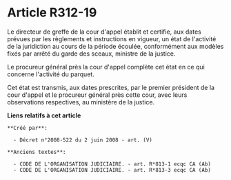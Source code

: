 # Article R312-19

Le directeur de greffe de la cour d'appel établit et certifie, aux dates prévues par les règlements et instructions en
vigueur, un état de l'activité de la juridiction au cours de la période écoulée, conformément aux modèles fixés par arrêté du
garde des sceaux, ministre de la justice.

Le procureur général près la cour d'appel complète cet état en ce qui concerne l'activité du parquet.

Cet état est transmis, aux dates prescrites, par le premier président de la cour d'appel et le procureur général près cette
cour, avec leurs observations respectives, au ministère de la justice.

**Liens relatifs à cet article**

	**Créé par**:

	  - Décret n°2008-522 du 2 juin 2008 - art. (V)

	**Anciens textes**:

	  - CODE DE L'ORGANISATION JUDICIAIRE. - art. R*813-1 ecqc CA (Ab)
	  - CODE DE L'ORGANISATION JUDICIAIRE. - art. R*813-3 ecqc CA (Ab)
